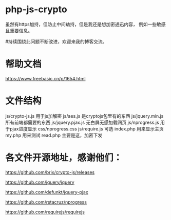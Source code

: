 # php-js-crypto
虽然有https加持，但防止中间劫持，但是我还是想加密通迅内容，
例如一些敏感且重要信息。

#持续围绕此问题不断改进，欢迎来我的博客交流。
# 帮助文档
https://www.freebasic.cn/p/1654.html

# 文件结构
js/crypto-js.js 用于js加解密
js/aes.js 是cryptojs包里有的东西
js/jquery.min.js 所有前端都需要的东西
js/jquery.pjax.js 无白屏无感加载网页
js/nprogress.js 用于pjax进度显示
css/nprogress.css
js/require.js 可选
index.php 用来显示主页
my.php 用来测试
read.php 主要是这，加密下发

# 各文件开源地址，感谢他们：

https://github.com/brix/crypto-js/releases

https://github.com/jquery/jquery

https://github.com/defunkt/jquery-pjax

https://github.com/rstacruz/nprogress

https://github.com/requirejs/requirejs

